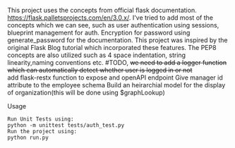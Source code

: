 This project uses the concepts from  official flask documentation. https://flask.palletsprojects.com/en/3.0.x/. I've tried to add most of the concepts which we can see, such as user authentication using sessions, blueprint management for auth.
Encryption for password using generate_password for the documentation. This project was inspired by the original Flask Blog tutorial which incorporated these features. The PEP8 concepts are also utilized such as 4 space indentation, 
string linearity,naming conventions etc.
#TODO,
~~we need to add a logger function which can automatically detect whether user is logged in or not~~   
add flask-restx function to expose and openAPI endpoint
Give manager id attribute to the employee schema
Build an heirarchial model for the display of organization(this will be done using $graphLookup)

Usage
```
Run Unit Tests using:
python -m unittest tests/auth_test.py
Run the project using:
python run.py

```
